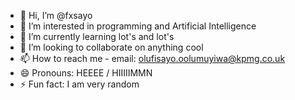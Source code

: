 - 👋 Hi, I’m @fxsayo
- 👀 I’m interested in programming and Artificial Intelligence
- 🌱 I’m currently learning lot's and lot's
- 💞️ I’m looking to collaborate on anything cool
- 📫 How to reach me - email: olufisayo.oolumuyiwa@kpmg.co.uk
- 😄 Pronouns: HEEEE / HIIIIIMMN
- ⚡ Fun fact: I am very random

<!---
fxsayo/fxsayo is a ✨ special ✨ repository because its `README.md` (this file) appears on your GitHub profile.
You can click the Preview link to take a look at your changes.
--->
